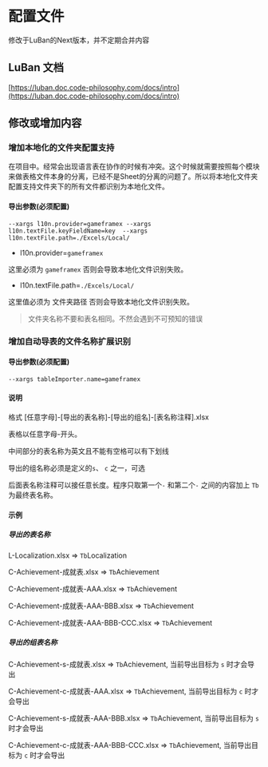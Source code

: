 # 配置文件

修改于LuBan的Next版本，并不定期合并内容

## LuBan 文档

[https://luban.doc.code-philosophy.com/docs/intro](https://luban.doc.code-philosophy.com/docs/intro)

## 修改或增加内容

### 增加本地化的文件夹配置支持

在项目中。经常会出现语言表在协作的时候有冲突。这个时候就需要按照每个模块来做表格文件本身的分离，已经不是Sheet的分离的问题了。所以将本地化文件夹配置支持文件夹下的所有文件都识别为本地化文件。

#### 导出参数(必须配置)

```
--xargs l10n.provider=gameframex --xargs l10n.textFile.keyFieldName=key  --xargs l10n.textFile.path=./Excels/Local/
```

- l10n.provider=`gameframex`

这里必须为 `gameframex` 否则会导致本地化文件识别失败。

- l10n.textFile.path=`./Excels/Local/`

这里值必须为 文件夹路径 否则会导致本地化文件识别失败。

> 文件夹名称不要和表名相同。不然会遇到不可预知的错误

### 增加自动导表的文件名称扩展识别

#### 导出参数(必须配置)

```
--xargs tableImporter.name=gameframex
```

#### 说明

格式 [任意字母]-[导出的表名称]-[导出的组名]-[表名称注释].xlsx

表格以任意字母-开头。

中间部分的表名称为英文且不能有空格可以有下划线

导出的组名称必须是定义的`s`、 `c` 之一，可选

后面表名称注释可以接任意长度。程序只取第一个`-` 和第二个`-` 之间的内容加上 `Tb` 为最终表名称。

#### 示例

##### 导出的表名称

L-Localization.xlsx => `Tb`Localization

C-Achievement-成就表.xlsx => `Tb`Achievement

C-Achievement-成就表-AAA.xlsx => `Tb`Achievement

C-Achievement-成就表-AAA-BBB.xlsx => `Tb`Achievement

C-Achievement-成就表-AAA-BBB-CCC.xlsx => `Tb`Achievement

##### 导出的组表名称

C-Achievement-s-成就表.xlsx => `Tb`Achievement, 当前导出目标为 `s` 时才会导出

C-Achievement-c-成就表-AAA.xlsx => `Tb`Achievement, 当前导出目标为 `c` 时才会导出

C-Achievement-s-成就表-AAA-BBB.xlsx => `Tb`Achievement, 当前导出目标为 `s` 时才会导出

C-Achievement-c-成就表-AAA-BBB-CCC.xlsx => `Tb`Achievement, 当前导出目标为 `c` 时才会导出

